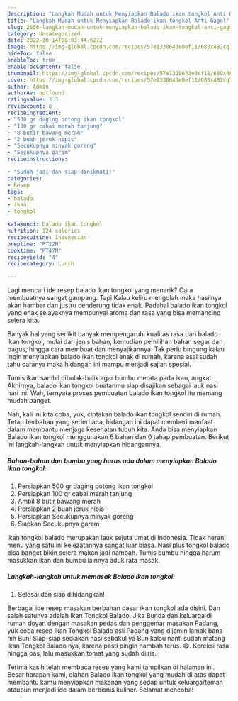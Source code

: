 ```yaml
---
description: "Langkah Mudah untuk Menyiapkan Balado ikan tongkol Anti Gagal"
title: "Langkah Mudah untuk Menyiapkan Balado ikan tongkol Anti Gagal"
slug: 2656-langkah-mudah-untuk-menyiapkan-balado-ikan-tongkol-anti-gagal
category: Uncategorized
date: 2022-10-14T08:03:44.627Z
image: https://img-global.cpcdn.com/recipes/57e1330643e0ef11/680x482cq70/balado-ikan-tongkol-foto-resep-utama.jpg
hideToc: false
enableToc: true
enableTocContent: false
thumbnail: https://img-global.cpcdn.com/recipes/57e1330643e0ef11/680x482cq70/balado-ikan-tongkol-foto-resep-utama.jpg
cover: https://img-global.cpcdn.com/recipes/57e1330643e0ef11/680x482cq70/balado-ikan-tongkol-foto-resep-utama.jpg
author: Admin
authorAv: notfound
ratingvalue: 3.3
reviewcount: 8
recipeingredient:
- "500 gr daging potong ikan tongkol"
- "100 gr cabai merah tanjung"
- "8 butir bawang merah"
- "2 buah jeruk nipis"
- "Secukupnya minyak goreng"
- "Secukupnya garam"
recipeinstructions:

- "Sudah jadi dan siap dinikmati!"
categories:
- Resep
tags:
- balado
- ikan
- tongkol

katakunci: balado ikan tongkol 
nutrition: 124 calories
recipecuisine: Indonesian
preptime: "PT12M"
cooktime: "PT47M"
recipeyield: "4"
recipecategory: Lunch

---
```



Lagi mencari ide resep balado ikan tongkol yang menarik? Cara membuatnya sangat gampang. Tapi Kalau keliru mengolah maka hasilnya akan hambar dan justru cenderung tidak enak. Padahal balado ikan tongkol yang enak selayaknya mempunyai aroma dan rasa yang bisa memancing selera kita.


Banyak hal yang sedikit banyak mempengaruhi kualitas rasa dari balado ikan tongkol, mulai dari jenis bahan, kemudian pemilihan bahan segar dan bagus, hingga cara membuat dan menyajikannya. Tak perlu bingung kalau ingin menyiapkan balado ikan tongkol enak di rumah, karena asal sudah tahu caranya maka hidangan ini mampu menjadi sajian spesial.

Tumis ikan sambil dibolak-balik agar bumbu merata pada ikan, angkat. Akhirnya, balado ikan tongkol buatanmu siap disajikan sebagai lauk nasi hari ini. Wah, ternyata proses pembuatan balado ikan tongkol itu memang mudah banget.


Nah, kali ini kita coba, yuk, ciptakan balado ikan tongkol sendiri di rumah. Tetap berbahan yang sederhana, hidangan ini dapat memberi manfaat dalam membantu menjaga kesehatan tubuh kita. Anda bisa menyiapkan Balado ikan tongkol menggunakan 6 bahan dan 0 tahap pembuatan. Berikut ini langkah-langkah untuk menyiapkan hidangannya.

<!--inarticleads1-->

##### Bahan-bahan dan bumbu yang harus ada dalam menyiapkan Balado ikan tongkol:

1. Persiapkan 500 gr daging potong ikan tongkol
1. Persiapkan 100 gr cabai merah tanjung
1. Ambil 8 butir bawang merah
1. Persiapkan 2 buah jeruk nipis
1. Persiapkan Secukupnya minyak goreng
1. Siapkan Secukupnya garam


Ikan tongkol balado merupakan lauk sejuta umat di Indonesia. Tidak heran, menu yang satu ini kelezatannya sangat luar biasa. Nasi plus tongkol balado bisa banget bikin selera makan jadi nambah. Tumis bumbu hingga harum masukkan ikan dan bumbu lainnya aduk rata masak. 

<!--inarticleads2-->

##### Langkah-langkah untuk memasak Balado ikan tongkol:


1. Selesai dan siap dihidangkan!

Berbagai ide resep masakan berbahan dasar ikan tongkol ada disini. Dan salah satunya adalah Ikan Tongkol Balado. Jika Bunda dan keluarga di rumah doyan dengan masakan pedas dan penggemar masakan Padang, yuk coba resep Ikan Tongkol Balado asli Padang yang dijamin lamak bana nih Bun! Siap-siap sediakan nasi sebakul ya Bun kalau nanti sudah matang Ikan Tongkol Balado nya, karena pasti pingin nambah terus. 😋. Koreksi rasa hingga pas, lalu masukkan tomat yang sudah diiris. 

Terima kasih telah membaca resep yang kami tampilkan di halaman ini. Besar harapan kami, olahan Balado ikan tongkol yang mudah di atas dapat membantu kamu menyiapkan makanan yang sedap untuk keluarga/teman ataupun menjadi ide dalam berbisnis kuliner. Selamat mencoba!
